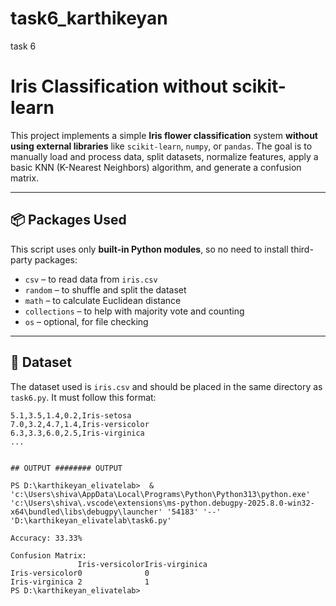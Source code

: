 # task6_karthikeyan
task 6

# Iris Classification without scikit-learn

This project implements a simple **Iris flower classification** system **without using external libraries** like `scikit-learn`, `numpy`, or `pandas`. The goal is to manually load and process data, split datasets, normalize features, apply a basic KNN (K-Nearest Neighbors) algorithm, and generate a confusion matrix.

---

## 📦 Packages Used

This script uses only **built-in Python modules**, so no need to install third-party packages:

- `csv` – to read data from `iris.csv`
- `random` – to shuffle and split the dataset
- `math` – to calculate Euclidean distance
- `collections` – to help with majority vote and counting
- `os` – optional, for file checking

---

## 📁 Dataset

The dataset used is `iris.csv` and should be placed in the same directory as `task6.py`. It must follow this format:

```csv
5.1,3.5,1.4,0.2,Iris-setosa
7.0,3.2,4.7,1.4,Iris-versicolor
6.3,3.3,6.0,2.5,Iris-virginica
...

                                                                        ## OUTPUT ######## OUTPUT

PS D:\karthikeyan_elivatelab>  & 'c:\Users\shiva\AppData\Local\Programs\Python\Python313\python.exe' 'c:\Users\shiva\.vscode\extensions\ms-python.debugpy-2025.8.0-win32-x64\bundled\libs\debugpy\launcher' '54183' '--' 'D:\karthikeyan_elivatelab\task6.py' 

Accuracy: 33.33%

Confusion Matrix:
               Iris-versicolorIris-virginica 
Iris-versicolor0              0
Iris-virginica 2              1
PS D:\karthikeyan_elivatelab> 




